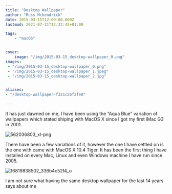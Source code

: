 ```yaml
---
title: "Desktop Wallpaper"
author: "Russ Mckendrick"
date: 2015-03-15T12:00:00.000Z
lastmod: 2021-07-31T12:32:45+01:00

tags:
    - "macOS"


cover:
    image: "/img/2015-03-15_desktop-wallpaper_0.png" 
images:
 - "/img/2015-03-15_desktop-wallpaper_0.png"
 - "/img/2015-03-15_desktop-wallpaper_1.jpeg"
 - "/img/2015-03-15_desktop-wallpaper_2.jpg"


aliases:
- "/desktop-wallpaper-f321c26f2fe8"

---
```


It has just dawned on me, I have been using the “Aqua Blue” variation of wallpapers which stated shiping with MacOS X since I got my first iMac G3 in 2001.

![562036803_xl-png](/img/2015-03-15_desktop-wallpaper_1.jpeg)

There have been a few variations of it, however the one I have settled on is the one with came with MacOS X 10.4 Tiger. It has been the first thing I have installed on every Mac, Linux and even Windows machine I have run since 2005.

![16819838502_336b4c52f4_o](/img/2015-03-15_desktop-wallpaper_2.jpg)

I am not sure what having the same desktop wallpaper for the last 14 years says about me

